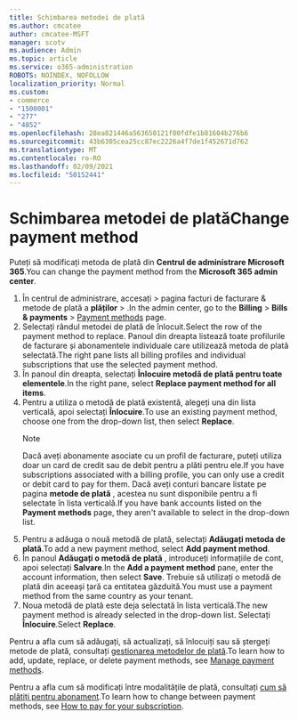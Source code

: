 ```yaml
---
title: Schimbarea metodei de plată
ms.author: cmcatee
author: cmcatee-MSFT
manager: scotv
ms.audience: Admin
ms.topic: article
ms.service: o365-administration
ROBOTS: NOINDEX, NOFOLLOW
localization_priority: Normal
ms.custom:
- commerce
- "1500001"
- "277"
- "4852"
ms.openlocfilehash: 28ea821446a563650121f80fdfe1b81604b276b6
ms.sourcegitcommit: 43b6305cea25cc87ec2226a4f7de1f452671d762
ms.translationtype: MT
ms.contentlocale: ro-RO
ms.lasthandoff: 02/09/2021
ms.locfileid: "50152441"
---
```

# <a name="change-payment-method"></a><span data-ttu-id="ef818-102">Schimbarea metodei de plată</span><span class="sxs-lookup"><span data-stu-id="ef818-102">Change payment method</span></span>

<span data-ttu-id="ef818-103">Puteți să modificați metoda de plată din **Centrul de administrare Microsoft 365**.</span><span class="sxs-lookup"><span data-stu-id="ef818-103">You can change the payment method from the **Microsoft 365 admin center**.</span></span>
  
1. <span data-ttu-id="ef818-104">În centrul de administrare, accesați   >  pagina facturi de facturare & metode de plată a **plăților**  >  [](https://go.microsoft.com/fwlink/p/?linkid=2018806) .</span><span class="sxs-lookup"><span data-stu-id="ef818-104">In the admin center, go to the **Billing** > **Bills & payments** > [Payment methods](https://go.microsoft.com/fwlink/p/?linkid=2018806) page.</span></span>
2. <span data-ttu-id="ef818-105">Selectați rândul metodei de plată de înlocuit.</span><span class="sxs-lookup"><span data-stu-id="ef818-105">Select the row of the payment method to replace.</span></span> <span data-ttu-id="ef818-106">Panoul din dreapta listează toate profilurile de facturare și abonamentele individuale care utilizează metoda de plată selectată.</span><span class="sxs-lookup"><span data-stu-id="ef818-106">The right pane lists all billing profiles and individual subscriptions that use the selected payment method.</span></span>
3. <span data-ttu-id="ef818-107">În panoul din dreapta, selectați **Înlocuire metodă de plată pentru toate elementele**.</span><span class="sxs-lookup"><span data-stu-id="ef818-107">In the right pane, select **Replace payment method for all items**.</span></span>
4. <span data-ttu-id="ef818-108">Pentru a utiliza o metodă de plată existentă, alegeți una din lista verticală, apoi selectați **Înlocuire**.</span><span class="sxs-lookup"><span data-stu-id="ef818-108">To use an existing payment method, choose one from the drop-down list, then select **Replace**.</span></span>
    > [!NOTE]
    > <span data-ttu-id="ef818-109">Dacă aveți abonamente asociate cu un profil de facturare, puteți utiliza doar un card de credit sau de debit pentru a plăti pentru ele.</span><span class="sxs-lookup"><span data-stu-id="ef818-109">If you have subscriptions associated with a billing profile, you can only use a credit or debit card to pay for them.</span></span> <span data-ttu-id="ef818-110">Dacă aveți conturi bancare listate pe pagina **metode de plată** , acestea nu sunt disponibile pentru a fi selectate în lista verticală.</span><span class="sxs-lookup"><span data-stu-id="ef818-110">If you have bank accounts listed on the **Payment methods** page, they aren't available to select in the drop-down list.</span></span>
5. <span data-ttu-id="ef818-111">Pentru a adăuga o nouă metodă de plată, selectați **Adăugați metoda de plată**.</span><span class="sxs-lookup"><span data-stu-id="ef818-111">To add a new payment method, select **Add payment method**.</span></span>
6. <span data-ttu-id="ef818-112">În panoul **Adăugați o metodă de plată** , introduceți informațiile de cont, apoi selectați **Salvare**.</span><span class="sxs-lookup"><span data-stu-id="ef818-112">In the **Add a payment method** pane, enter the account information, then select **Save**.</span></span> <span data-ttu-id="ef818-113">Trebuie să utilizați o metodă de plată din aceeași țară ca entitatea găzduită.</span><span class="sxs-lookup"><span data-stu-id="ef818-113">You must use a payment method from the same country as your tenant.</span></span>
7. <span data-ttu-id="ef818-114">Noua metodă de plată este deja selectată în lista verticală.</span><span class="sxs-lookup"><span data-stu-id="ef818-114">The new payment method is already selected in the drop-down list.</span></span> <span data-ttu-id="ef818-115">Selectați **Înlocuire**.</span><span class="sxs-lookup"><span data-stu-id="ef818-115">Select **Replace**.</span></span>

<span data-ttu-id="ef818-116">Pentru a afla cum să adăugați, să actualizați, să înlocuiți sau să ștergeți metode de plată, consultați [gestionarea metodelor de plată](https://docs.microsoft.com/microsoft-365/commerce/billing-and-payments/manage-payment-methods).</span><span class="sxs-lookup"><span data-stu-id="ef818-116">To learn how to add, update, replace, or delete payment methods, see [Manage payment methods](https://docs.microsoft.com/microsoft-365/commerce/billing-and-payments/manage-payment-methods).</span></span>

<span data-ttu-id="ef818-117">Pentru a afla cum să modificați între modalitățile de plată, consultați [cum să plătiți pentru abonament](https://docs.microsoft.com/microsoft-365/commerce/billing-and-payments/pay-for-your-subscription).</span><span class="sxs-lookup"><span data-stu-id="ef818-117">To learn how to change between payment methods, see [How to pay for your subscription](https://docs.microsoft.com/microsoft-365/commerce/billing-and-payments/pay-for-your-subscription).</span></span>